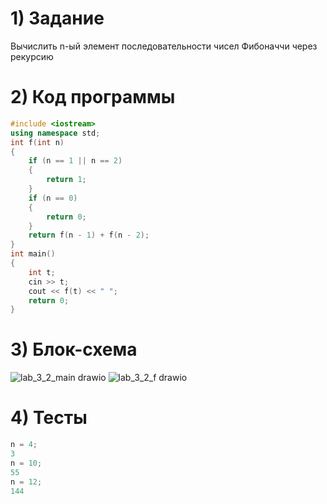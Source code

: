 # 1) Задание
Вычислить n-ый элемент последовательности чисел Фибоначчи через рекурсию
# 2) Код программы
```cpp
#include <iostream>
using namespace std;
int f(int n)
{
	if (n == 1 || n == 2)
	{
		return 1;
	}
	if (n == 0)
	{
		return 0;
	}
	return f(n - 1) + f(n - 2);
}
int main()
{
	int t;
	cin >> t;
	cout << f(t) << " ";
	return 0;
}
```
# 3) Блок-схема
![lab_3_2_main drawio](https://github.com/wpslll/Labs_PSTU_2023/assets/151571121/b877959e-99eb-4975-84d6-f98c49ef762d)
![lab_3_2_f drawio](https://github.com/wpslll/Labs_PSTU_2023/assets/151571121/16f8ba65-4ff3-4bb0-b317-104deb486d3a)
# 4) Тесты
```cpp
n = 4;
3
n = 10;
55
n = 12;
144
```
